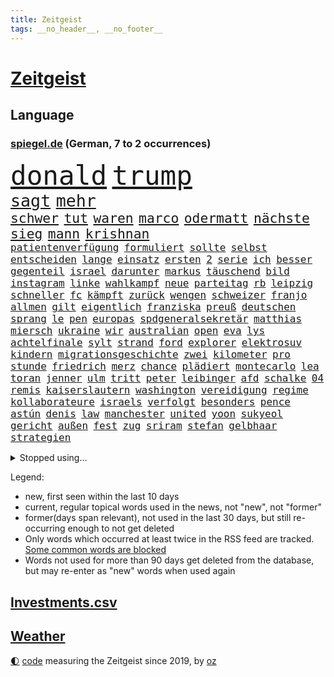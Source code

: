 ```yaml
---
title: Zeitgeist
tags: __no_header__, __no_footer__
---
```


# [Zeitgeist](https://oliz.io/zeitgeist/)

## Language

<h3><a href="https://www.spiegel.de" target="_blank">spiegel.de</a> (German, 7 to 2 occurrences)</h3>
<p style="font-family:monospace">
<span style="font-size:32pt"><a href="news_links.html#donald" class="current">donald</a></span>
<span style="font-size:32pt"><a href="news_links.html#trump" class="current">trump</a></span>
<br>
<span style="font-size:20pt"><a href="news_links.html#sagt" class="current">sagt</a></span>
<span style="font-size:20pt"><a href="news_links.html#mehr" class="current">mehr</a></span>
<br>
<span style="font-size:16pt"><a href="news_links.html#schwer" class="current">schwer</a></span>
<span style="font-size:16pt"><a href="news_links.html#tut" class="current">tut</a></span>
<span style="font-size:16pt"><a href="news_links.html#waren" class="current">waren</a></span>
<span style="font-size:16pt"><a href="news_links.html#marco" class="current">marco</a></span>
<span style="font-size:16pt"><a href="news_links.html#odermatt" class="current">odermatt</a></span>
<span style="font-size:16pt"><a href="news_links.html#nächste" class="current">nächste</a></span>
<span style="font-size:16pt"><a href="news_links.html#sieg" class="current">sieg</a></span>
<span style="font-size:16pt"><a href="news_links.html#mann" class="current">mann</a></span>
<span style="font-size:16pt"><a href="news_links.html#krishnan" class="new">krishnan</a></span>
<br>
<span style="font-size:12pt"><a href="news_links.html#patientenverfügung" class="new">patientenverfügung</a></span>
<span style="font-size:12pt"><a href="news_links.html#formuliert" class="current">formuliert</a></span>
<span style="font-size:12pt"><a href="news_links.html#sollte" class="current">sollte</a></span>
<span style="font-size:12pt"><a href="news_links.html#selbst" class="current">selbst</a></span>
<span style="font-size:12pt"><a href="news_links.html#entscheiden" class="current">entscheiden</a></span>
<span style="font-size:12pt"><a href="news_links.html#lange" class="current">lange</a></span>
<span style="font-size:12pt"><a href="news_links.html#einsatz" class="current">einsatz</a></span>
<span style="font-size:12pt"><a href="news_links.html#ersten" class="current">ersten</a></span>
<span style="font-size:12pt"><a href="news_links.html#2" class="current">2</a></span>
<span style="font-size:12pt"><a href="news_links.html#serie" class="current">serie</a></span>
<span style="font-size:12pt"><a href="news_links.html#ich" class="current">ich</a></span>
<span style="font-size:12pt"><a href="news_links.html#besser" class="current">besser</a></span>
<span style="font-size:12pt"><a href="news_links.html#gegenteil" class="current">gegenteil</a></span>
<span style="font-size:12pt"><a href="news_links.html#israel" class="current">israel</a></span>
<span style="font-size:12pt"><a href="news_links.html#darunter" class="current">darunter</a></span>
<span style="font-size:12pt"><a href="news_links.html#markus" class="current">markus</a></span>
<span style="font-size:12pt"><a href="news_links.html#täuschend" class="new">täuschend</a></span>
<span style="font-size:12pt"><a href="news_links.html#bild" class="current">bild</a></span>
<span style="font-size:12pt"><a href="news_links.html#instagram" class="current">instagram</a></span>
<span style="font-size:12pt"><a href="news_links.html#linke" class="current">linke</a></span>
<span style="font-size:12pt"><a href="news_links.html#wahlkampf" class="current">wahlkampf</a></span>
<span style="font-size:12pt"><a href="news_links.html#neue" class="current">neue</a></span>
<span style="font-size:12pt"><a href="news_links.html#parteitag" class="current">parteitag</a></span>
<span style="font-size:12pt"><a href="news_links.html#rb" class="current">rb</a></span>
<span style="font-size:12pt"><a href="news_links.html#leipzig" class="current">leipzig</a></span>
<span style="font-size:12pt"><a href="news_links.html#schneller" class="current">schneller</a></span>
<span style="font-size:12pt"><a href="news_links.html#fc" class="current">fc</a></span>
<span style="font-size:12pt"><a href="news_links.html#kämpft" class="current">kämpft</a></span>
<span style="font-size:12pt"><a href="news_links.html#zurück" class="current">zurück</a></span>
<span style="font-size:12pt"><a href="news_links.html#wengen" class="new">wengen</a></span>
<span style="font-size:12pt"><a href="news_links.html#schweizer" class="current">schweizer</a></span>
<span style="font-size:12pt"><a href="news_links.html#franjo" class="current">franjo</a></span>
<span style="font-size:12pt"><a href="news_links.html#allmen" class="new">allmen</a></span>
<span style="font-size:12pt"><a href="news_links.html#gilt" class="current">gilt</a></span>
<span style="font-size:12pt"><a href="news_links.html#eigentlich" class="current">eigentlich</a></span>
<span style="font-size:12pt"><a href="news_links.html#franziska" class="current">franziska</a></span>
<span style="font-size:12pt"><a href="news_links.html#preuß" class="current">preuß</a></span>
<span style="font-size:12pt"><a href="news_links.html#deutschen" class="current">deutschen</a></span>
<span style="font-size:12pt"><a href="news_links.html#sprang" class="current">sprang</a></span>
<span style="font-size:12pt"><a href="news_links.html#le" class="current">le</a></span>
<span style="font-size:12pt"><a href="news_links.html#pen" class="current">pen</a></span>
<span style="font-size:12pt"><a href="news_links.html#europas" class="current">europas</a></span>
<span style="font-size:12pt"><a href="news_links.html#spdgeneralsekretär" class="current">spdgeneralsekretär</a></span>
<span style="font-size:12pt"><a href="news_links.html#matthias" class="current">matthias</a></span>
<span style="font-size:12pt"><a href="news_links.html#miersch" class="current">miersch</a></span>
<span style="font-size:12pt"><a href="news_links.html#ukraine" class="current">ukraine</a></span>
<span style="font-size:12pt"><a href="news_links.html#wir" class="current">wir</a></span>
<span style="font-size:12pt"><a href="news_links.html#australian" class="current">australian</a></span>
<span style="font-size:12pt"><a href="news_links.html#open" class="current">open</a></span>
<span style="font-size:12pt"><a href="news_links.html#eva" class="current">eva</a></span>
<span style="font-size:12pt"><a href="news_links.html#lys" class="current">lys</a></span>
<span style="font-size:12pt"><a href="news_links.html#achtelfinale" class="current">achtelfinale</a></span>
<span style="font-size:12pt"><a href="news_links.html#sylt" class="current">sylt</a></span>
<span style="font-size:12pt"><a href="news_links.html#strand" class="current">strand</a></span>
<span style="font-size:12pt"><a href="news_links.html#ford" class="current">ford</a></span>
<span style="font-size:12pt"><a href="news_links.html#explorer" class="current">explorer</a></span>
<span style="font-size:12pt"><a href="news_links.html#elektrosuv" class="current">elektrosuv</a></span>
<span style="font-size:12pt"><a href="news_links.html#kindern" class="current">kindern</a></span>
<span style="font-size:12pt"><a href="news_links.html#migrationsgeschichte" class="new">migrationsgeschichte</a></span>
<span style="font-size:12pt"><a href="news_links.html#zwei" class="current">zwei</a></span>
<span style="font-size:12pt"><a href="news_links.html#kilometer" class="current">kilometer</a></span>
<span style="font-size:12pt"><a href="news_links.html#pro" class="current">pro</a></span>
<span style="font-size:12pt"><a href="news_links.html#stunde" class="current">stunde</a></span>
<span style="font-size:12pt"><a href="news_links.html#friedrich" class="current">friedrich</a></span>
<span style="font-size:12pt"><a href="news_links.html#merz" class="current">merz</a></span>
<span style="font-size:12pt"><a href="news_links.html#chance" class="current">chance</a></span>
<span style="font-size:12pt"><a href="news_links.html#plädiert" class="current">plädiert</a></span>
<span style="font-size:12pt"><a href="news_links.html#montecarlo" class="new">montecarlo</a></span>
<span style="font-size:12pt"><a href="news_links.html#lea" class="new">lea</a></span>
<span style="font-size:12pt"><a href="news_links.html#toran" class="new">toran</a></span>
<span style="font-size:12pt"><a href="news_links.html#jenner" class="new">jenner</a></span>
<span style="font-size:12pt"><a href="news_links.html#ulm" class="current">ulm</a></span>
<span style="font-size:12pt"><a href="news_links.html#tritt" class="current">tritt</a></span>
<span style="font-size:12pt"><a href="news_links.html#peter" class="current">peter</a></span>
<span style="font-size:12pt"><a href="news_links.html#leibinger" class="new">leibinger</a></span>
<span style="font-size:12pt"><a href="news_links.html#afd" class="current">afd</a></span>
<span style="font-size:12pt"><a href="news_links.html#schalke" class="current">schalke</a></span>
<span style="font-size:12pt"><a href="news_links.html#04" class="current">04</a></span>
<span style="font-size:12pt"><a href="news_links.html#remis" class="current">remis</a></span>
<span style="font-size:12pt"><a href="news_links.html#kaiserslautern" class="current">kaiserslautern</a></span>
<span style="font-size:12pt"><a href="news_links.html#washington" class="current">washington</a></span>
<span style="font-size:12pt"><a href="news_links.html#vereidigung" class="current">vereidigung</a></span>
<span style="font-size:12pt"><a href="news_links.html#regime" class="current">regime</a></span>
<span style="font-size:12pt"><a href="news_links.html#kollaborateure" class="new">kollaborateure</a></span>
<span style="font-size:12pt"><a href="news_links.html#israels" class="current">israels</a></span>
<span style="font-size:12pt"><a href="news_links.html#verfolgt" class="current">verfolgt</a></span>
<span style="font-size:12pt"><a href="news_links.html#besonders" class="current">besonders</a></span>
<span style="font-size:12pt"><a href="news_links.html#pence" class="new">pence</a></span>
<span style="font-size:12pt"><a href="news_links.html#astún" class="new">astún</a></span>
<span style="font-size:12pt"><a href="news_links.html#denis" class="new">denis</a></span>
<span style="font-size:12pt"><a href="news_links.html#law" class="current">law</a></span>
<span style="font-size:12pt"><a href="news_links.html#manchester" class="current">manchester</a></span>
<span style="font-size:12pt"><a href="news_links.html#united" class="current">united</a></span>
<span style="font-size:12pt"><a href="news_links.html#yoon" class="current">yoon</a></span>
<span style="font-size:12pt"><a href="news_links.html#sukyeol" class="current">sukyeol</a></span>
<span style="font-size:12pt"><a href="news_links.html#gericht" class="current">gericht</a></span>
<span style="font-size:12pt"><a href="news_links.html#außen" class="current">außen</a></span>
<span style="font-size:12pt"><a href="news_links.html#fest" class="current">fest</a></span>
<span style="font-size:12pt"><a href="news_links.html#zug" class="current">zug</a></span>
<span style="font-size:12pt"><a href="news_links.html#sriram" class="new">sriram</a></span>
<span style="font-size:12pt"><a href="news_links.html#stefan" class="current">stefan</a></span>
<span style="font-size:12pt"><a href="news_links.html#gelbhaar" class="current">gelbhaar</a></span>
<span style="font-size:12pt"><a href="news_links.html#strategien" class="current">strategien</a></span>
</p>
<details>
<summary>Stopped using...</summary>
<p class="former" style="font-size:12pt">
entdeckte(1549) ronaldo(1549) zuschauer(1549) carsten(1548) landtag(1548) philippinen(1548) prinz(1548) wechselt(1548) hinaus(1547) niedersachsen(1547) oberbürgermeister(1547) siegt(1547) wege(1547) zeitweise(1547) brücke(1546) bundesrepublik(1546) dauerhaft(1546) freiheitsstrafe(1546) herbst(1546) wettbewerb(1546) 2019(1545) co₂(1545) gesundheitsminister(1545) rettet(1545) senken(1545) stolz(1545) tiefe(1545) verhandelt(1545) entwurf(1544) kurzfristig(1544) neuseeland(1544) polens(1544) scheiterte(1544) verpflichtet(1544) vorbereitet(1544) eindruck(1543) modelle(1543) präsentieren(1543) raum(1543) tempo(1543) augsburg(1542) ausfallen(1542) gemeinden(1542) pandemie(1542) empört(1541) generalsekretär(1541) geworfen(1541) kriminellen(1541) mario(1541) razzia(1541) regt(1541) super(1541) treffer(1541) wählen(1541) geheimnis(1540) nürnberg(1540) erfolge(1539) produktion(1539) rezept(1539) richtige(1539) stößt(1539) tests(1539) träumen(1539) volksrepublik(1539) weltweite(1539) überwinden(1539) einreisen(1538) ii(1538) stoßen(1538) teilte(1538) unrecht(1538) beraten(1537) signal(1537) zugelassen(1537) besetzt(1536) rat(1536) verpassen(1536) halbfinale(1534) triumph(1534) beiträge(1533) gesetze(1533) schäden(1533) spott(1533) wies(1532) wähler(1532) halb(1530) einsetzen(1529) song(1529) einschränkungen(1528) euparlament(1528) auflagen(1527) konkrete(1527) tür(1525) umgeht(1523) warm(1523) william(1523) begeistert(1522) projekte(1522) betrifft(1520) erfüllt(1520) frisch(1520) wahrscheinlich(1519) informiert(1512) katharina(1507) klasse(1507) thüringer(1504) versorgung(1500) hitler(1482) schiffe(1471) vormarsch(1416) panzer(1411) krieges(1319) drohende(1302) sammelt(1293) verdi(1290) auswärtige(1278) freigesprochen(1274) autoren(1265) insbesondere(1262) konzerns(1242) ukrainischer(1238) universität(1207) vorfeld(1194) nfl(1191) kursieren(1180) wichtiges(1174) fachkräfte(1172) stern(1168) magazin(1160) verteidiger(1154) lieferungen(1153) luftwaffe(1153) militärischen(1137) propaganda(1099) geplatzt(1078) explosionen(1073) mbappé(1045) erneuerbare(1024) hochrangigen(1022) günstiger(1006) wiederaufbau(1002) fußballerinnen(997) durchsuchen(986) debattiert(943) ausbauen(942) iii(940) bedarf(938) anlauf(931) veröffentlichen(928) neustart(926) baum(921) vermissten(921) zuwanderung(921) partnerin(919) rettungsaktion(907) folgten(904) legal(895) subventionen(886) raten(876) aufmerksam(872) 05(863) gott(857) zurückkehren(850) lula(846) entstehen(844) ersetzt(842) grenzgebiet(824) außenpolitik(799) spion(780) böhmermann(773) pop(769) verbindungen(767) wechselte(766) nico(756) gelegenheit(744) aufgelöst(740) zehnte(733) sachsens(727) ricarda(717) minderjährige(709) wasserstoff(705) niederländischen(701) openai(700) technologie(700) verschleppt(693) manöver(692) vermeintliche(692) uefa(691) panik(687) ministerpräsidenten(685) dfbpokal(681) instituts(674) 15jähriger(671) rio(669) betreiben(663) fließen(661) björn(659) schließung(647) arbeitskräfte(646) hauptrolle(643) angerichtet(642) dringt(634) 13jährige(633) schottischen(629) samuel(616) forscherin(615) florenz(590) gehandelt(590) mohammed(583) mahnen(582) lebensgefährlich(581) wuchs(579) unterschied(571) kylian(570) budget(569) obersten(554) fußballem(553) prägte(553) stellenabbau(550) vorlegen(550) flieger(548) popstars(542) vertrauter(542) stockt(541) essener(539) erderwärmung(537) desaster(536) staus(530) stützen(525) football(522) folter(511) meyer(500) afdchef(494) alaska(494) beute(492) fraktion(491) 24jährige(489) american(488) vertreiben(486) tvsender(483) getöteter(469) ständige(464) comedian(461) isst(461) rief(460) darstellung(458) raumstation(458) nachbarland(452) eröffnung(451) besetzung(450) hinterlässt(450) bahnsteig(447) lahmgelegt(444) gravierenden(441) stimmte(441) nahost(434) gewähren(432) gefährlichsten(425) vulkanausbruch(424) adam(423) menschenrechte(422) recep(421) tayyip(421) herbe(420) mangelt(417) beyoncé(415) beschuldigte(414) stellten(414) wegfallen(410) signalisiert(409) wisconsin(408) aufzeichnungen(406) stationieren(403) haftstrafen(398) islamische(398) ließe(396) ruanda(396) bedrängnis(393) taugt(389) demnächst(385) positives(385) wackelt(384) bestraft(383) falls(383) dubai(381) 93(380) is(380) stuttgarter(379) größe(378) aufstellen(377) finanziellen(372) temu(370) brasilianische(369) bunker(368) grande(368) hugh(368) gezahlt(365) immunität(364) schwarzgrün(362) eilantrag(360) mögen(360) you(360) operation(359) abermals(357) christina(355) droge(352) wettkampf(349) rüsten(344) fehlenden(343) sony(343) vorbereiten(343) anwesend(341) potsdam(341) anpassung(340) beantragt(340) gepäck(339) indes(339) jackson(337) potsdamer(333) reihenweise(333) territorium(329) plänen(326) herausforderer(325) alzheimer(323) vergibt(323) hing(322) fahndet(319) gefälschte(319) mitarbeiterin(317) falscher(316) lebenslang(315) historisch(314) digitalpakt(312) mallorca(311) vermittler(311) 74(308) frühe(308) mitmachen(305) tasche(299) usmedien(298) held(297) schülerinnen(297) operationen(296) stammen(295) dienen(294) sarah(294) segeln(292) verstappen(292) geringer(291) hessischen(290) fotografiert(289) spitzenkandidaten(287) panne(283) messen(282) einblick(281) mischung(281) afdabgeordneter(280) schmerzensgeld(280) matchwinner(279) aufsichtsrat(278) lieder(277) dokumentation(276) flossen(276) drittes(275) ruhrgebiet(275) studien(274) verläuft(273) 2029(271) fester(271) fußballbund(271) riskante(271) staatschefs(270) katja(268) milliardengeschäft(266) königlichen(263) brutale(262) 44(261) elektromobilität(261) techniken(261) relativ(258) grandiosen(257) eurowings(256) diplomatischen(255) ausgeweitet(252) pelosi(252) weltgrößten(252) konzerten(251) fuchs(250) engel(249) autobranche(247) kommentieren(247) gezielten(246) römische(245) vereinbaren(245) europäischer(244) jessica(244) menschheit(244) auswärtiges(243) mücken(243) verlaufen(243) euphorie(242) angeschlagenen(241) kommentare(240) geldwäsche(239) flüchtlingslager(238) hitlers(238) amtsgericht(237) jeweiligen(237) 21jährige(236) verbrecher(236) nachfolgerin(234) positive(234) eskalieren(233) mysteriösen(232) weibchen(230) planten(228) afrikanische(227) perfekt(227) schärferes(225) ultrarechte(225) eigenheim(224) sternschnuppen(224) organisiert(222) schumachers(222) weltkriegs(222) heinz(221) entwirft(219) juan(217) resolution(216) stadtverwaltung(216) verschwörungsmythen(216) beißt(215) kennedy(215) eras(213) verschwundenen(210) zitiert(210) eingesperrt(209) anfangs(208) einsteigen(208) verwüstet(208) cockpit(206) diebstahls(205) extremwetter(205) lauern(205) bewegende(204) suchten(204) rekordsumme(203) berüchtigt(201) sportgeschichte(200) übte(199) vielfalt(196) postings(195) rechtliche(194) gabriel(193) leeren(192) magie(192) abgerissen(191) englands(191) kocht(190) look(190) sklerose(189) brat(188) krone(188) ruf(187) wachsende(187) abgelöst(186) beschleunigt(186) erfinden(186) gefälschten(186) jemanden(186) nations(184) zeichnen(184) performance(182) 25jährigen(181) ariana(180) popsängerin(180) tops(180) wahrscheinlicher(180) erotik(179) krankenwagen(178) standorten(177) vergewaltigte(177) legende(176) waffengewalt(176) erkunden(175) überwiegend(175) kalender(174) satellitenbilder(174) stabilität(174) baseball(173) gewaltsame(173) niedrigsten(173) schleppen(173) cnn(172) flohen(172) immens(171) massen(171) unwettern(171) weltgesundheitsorganisation(169) löschen(168) vorgeschlagen(168) gruppenphase(167) wohnzimmer(166) finanzministerin(164) monatlichen(164) donezk(162) merkt(160) endlosen(159) kolumbianischen(159) iron(158) verstorben(157) 73(156) ausgestattet(156) badewanne(156) deckeln(156) anrichten(155) brutalität(154) entsprechende(154) postete(154) bond(153) buckelwal(153) reuter(153) verzeihung(152) riese(151) längeren(150) racing(150) feststellen(149) rufe(149) freundschaften(148) nicolas(148) privatjets(148) toskana(148) ermorden(147) sprengsatz(147) werft(147) yoga(146) austin(145) einladen(145) ifoindex(145) kunstwerke(145) valley(145) änderung(145) uspolitik(143) altstadt(142) jones(142) gelohnt(141) spendengelder(141) aggressive(140) arbeitskräften(140) freistaat(140) schwerin(140) brandanschlägen(139) ceo(138) status(138) weint(138) abgebaut(136) biologische(135) gezielte(135) jamie(135) ifoinstituts(134) impfgegner(133) berufliche(132) diplomaten(132) entlassungen(132) arbeitsplätze(131) anhaltende(129) beschmiert(129) borg(129) gleicht(129) verfasst(129) verursachen(129) viren(129) benutzte(128) fußballweltverband(128) trauriger(128) basketballweltmeister(126) echt(126) risse(126) woidke(126) dietmar(125) gunn(125) rogan(125) schuster(125) zwischenbilanz(125) anschlags(124) einzusetzen(124) globaler(124) mpox(124) carpenter(123) mpoxvariante(123) multiple(123) witze(123) beweis(122) finanzexperte(122) ohrfeige(122) zwangsweise(122) einmarsch(121) miss(121) 30000(120) profiteure(120) rose(119) bakterien(118) gefördert(118) karsten(117) südfrankreich(115) mtv(114) kathrin(113) landesverbände(113) vergabe(113) zweitgrößte(113) bestätigten(112) bewirbt(112) abc(111) espresso(111) wolfsburg(111) zulässig(111) jugendtrainer(110) teuersten(110) ausdauer(109) auslosung(109) dua(109) lipa(109) covorsitzende(108) eingestuften(108) nordseeinsel(108) verunglückten(108) anlässlich(107) erleichterte(107) vollstreckt(107) wohnkosten(107) ding(106) elversberg(106) gebannt(106) speziellen(106) berühmter(105) versteckte(105) schwachstellen(104) universum(104) aufsichtsratschef(103) berlinneukölln(103) code(103) lebender(102) spiegelrecherchen(102) enttäuschungen(101) 1200(100) infiziert(100) befunden(99) flexible(99) jim(99) rätselhaften(99) washingtons(99) eingeliefert(98) jordanien(98) kaufprämie(98) ufer(97) angeschwemmt(96) juristischen(96) sparmaßnahmen(96) unobericht(96) bescheiden(95) fernzuhalten(95) nachbarländer(95) silke(95) stunts(95) wmqualifikation(95) gomez(94) rockstar(94) selena(94) ursprung(94) verwandten(94) ausgebeutet(93) lkwfahrer(93) mathe(93) streamingdienst(93) weltfußballer(93) übergossen(93) 37jähriger(92) bomber(91) buckingham(91) country(91) doppelpack(91) fußballstars(90) handelskammer(90) raabs(90) raygun(90) siegesserie(90) verroht(90) voigt(90) billig(89) erpresser(89) gewaschen(89) igor(89) schärferer(89) spiegelredakteure(89) tierischen(89) hape(88) kerkeling(88) nachlesen(88) sechsjährige(88) shops(88) unterschreibt(88) eilt(87) konrad(87) nsdap(87) staatsgebiet(87) unterschiedliche(87) dateien(86) distanzen(86) frische(86) sensible(86) trendsport(86) warnzeichen(86) anzupassen(85) bewährungsstrafe(85) bundespartei(85) dementsprechend(85) minutenprotokoll(85) neuverfilmung(85) zusammenbringt(85) bekäme(84) bundesweite(84) gedankenkarussell(84) geschäftsräume(84) kommandeur(84) milizionäre(84) pubs(84) rettungswagen(84) schenken(84) sturmgewehr(84) tarifgespräche(84) cdukanzlerkandidat(83) enttäuschten(83) flugobjekte(83) fotografieren(83) schrammt(83) verschenken(83) 182(82) anzeigen(82) dubiose(82) erlaubnis(82) kräftigen(82) medizinern(82) mutterschaft(82) voraussichtlich(82) antisemitischen(81) krankenstand(81) liveticker(81) oregon(81) veranstaltungen(81) kern(80) modifizierte(80) bezogen(79) drastischen(79) echter(79) expolizist(79) fotoausstellung(79) schmieden(79) schuhe(79) vwkonzern(79) weltmeisterschaft(79) zeitgeist(79) fehleinschätzung(78) fünfjährige(78) jersey(78) knoten(78) speist(78) stanley(78) tötungsdelikts(78) überproduktion(78) bedrohte(77) klimaaktivistin(77) korea(77) sprengt(77) leihgabe(76) sportvereinen(76) antoine(75) cdukandidat(75) infektionen(75) stromausfälle(75) 50jährige(74) bemängelt(74) didi(74) heizungsgesetz(74) sperrung(74) modegeschäft(73) neuerung(73) olympiastadion(73) produktionskosten(73) rekrutierung(73) 7000(72) campbell(72) gebäuden(72) kulturellen(72) rutte(72) zusammenarbeiten(72) bowles(71) camillas(71) grant(71) hiobsbotschaft(71) nike(71) pornos(71) präsenz(71) rauchverbot(71) regierungschefs(71) rekordniveau(71) verblüfft(71) gelungene(70) mehrjährige(70) nette(70) norbert(70) spitzenspiel(70) verewigt(70) apokalypse(69) baseballprofi(69) einführen(69) empfehlenswert(69) exemplare(69) flüchtlingsboot(69) gleichgesinnten(69) andersdenkende(68) avignonprozess(68) fortan(68) lachen(68) mobilfunk(68) auslandsreisen(67) schachbrett(67) stagniert(67) besorgnis(66) bundesligatopspiel(66) betrugsmasche(65) eingestiegen(65) floss(65) grundschule(65) größeres(65) inhaftiert(65) schubert(65) topverdiener(65) zunehmen(65) 320(64) gefoltert(64) gerd(64) grausamkeit(64) spiegeljournalistin(64) superman(64) werkstattkosten(64) 80000(63) eddie(63) importe(63) leseempfehlungen(63) unterwerfung(63) wissenschaftsredaktion(63) zwangsarbeit(63) beleg(62) bestattet(62) callcenter(62) guido(62) krisenherden(62) modellen(62) okay(62) verbrennen(62) weiden(62) aka(61) befinde(61) globales(61) klimageld(61) liv(61) psychiatrischen(61) selfcare(61) sexpartys(61) strömquist(61) unzählige(61) verwandte(61) ansonsten(60) aufzuschreiben(60) gelder(60) geldtransportbranche(60) lebenszeichen(60) mietpreisbremse(60) nordgaza(60) rüstungsexporte(60) schachweltmeister(60) schnellere(60) this(60) vogue(60) leuven(59) noalynn(59) bekenntnis(58) bewaffnung(58) einzubringen(58) enormer(58) asia(57) bekämen(57) dunkles(57) erwachsen(57) tiefgreifende(57) verschenkt(57) vollkommen(57) wunschzettel(57) durchsuchungen(56) enkeltrickbetrüger(56) fsv(56) offizieller(56) tanzen(56) tierschutz(56) verständigung(56) ausdruck(55) ausgegeben(55) bedrohungen(55) grenell(55) rki(55) stopp(55) wolfsburgs(55) zusagen(55) 78(54) gysi(54) luftaufnahmen(54) löhne(54) obduktion(54) taurusmarschflugkörper(54) topdiplomaten(54) abschaltung(53) kalkulieren(53) unfallopfer(53) verspätet(53) hamburgs(52) koalitionsvertrag(52) supersportwagen(52) unterschreiben(52) kassieren(51) rappt(51) tagesschau(51) abgedreht(50) berühmtem(50) broadway(50) deutschem(50) gespür(50) madison(50) richtete(50) schulzeit(50) absoluten(49) anrufer(49) covid19(49) nets(49) teenagers(49) umgestellt(49) verstieß(49) characterai(48) facebookpost(48) gewaltiger(48) herausgegeben(48) jayz(48) kulinarische(48) millionenstrafe(48) nachwuchses(48) neckar(48) sommerzeit(48) urwald(48) drittligist(47) gruselkabinett(47) smartwatch(47) verkleideter(47) arbeitskosten(46) gewaltige(46) inmitten(46) maßstäbe(46) schweinen(46) bahnfahren(45) gefangener(45) herrschern(45) militärbündnis(45) mitarbeitenden(45) tansania(45) umweltminister(45) ausreichenden(44) außenministers(44) echtheit(44) mitbringen(44) rundfunkbeitrag(44) russlandfreundlichen(44) silva(44) sonderzug(44) beharrt(43) frühestens(43) sprint(43) wehtun(43) bratsommer(42) cd(42) chatgruppen(42) involviert(42) rückführung(42) atalanta(41) candela(41) kleidungsstück(41) bergamo(40) camus(40) innovative(40) platzierung(40) popkonzert(40) wohlfühlen(40) zukunftspläne(40) badenoch(39) beiträgen(39) dortige(39) fahrplan(39) hegen(39) kemi(39) persönlicher(39) spielchen(39) süd(39) 2800(38) abkehr(38) einlegen(38) murphy(38) vortag(38) bundestages(37) delegation(37) esslingen(37) malte(37) menschenrechtsorganisation(37) zurückgemeldet(37) 343(36) dobrindt(36) meistgehörte(36) amused(35) ausgaben(35) berüchtigten(35) graça(35) peters(35) weihnachtsferien(35) erschütternd(34) minderheitsregierung(34) telefonat(34) verbesserungen(34) weihnachtsgeld(34) abgewinnen(33) australiens(33) dominanten(33) funkspruch(33) hort(33) radsportler(33) verwundete(33) wirtschaftswissenschaftler(33) abschreiben(32) begehrt(32) comicfigur(32) einspruch(32) entfesselt(32) gesteckt(32) lobte(32) royale(32) angestellte(31) gewalttätige(31) gisele(31) janeiro(31) partnern(31) arktis(30) buchungstrick(30) camilla(30) kleid(30) lieferengpässen(30) schnellstmöglich(30) stadtteilen(30) terminiert(30) unsicherer(30) vorindustriellen(30) wahlkampfmodus(30) wal(30) apotheke(29) jahrelange(29) jahrzehnts(29) kulturell(29) leerstand(29) tarif(29) überzeugten(29) brandmauer(28) crewmitgliedern(28) schmerz(28) benennen(27) bukarest(27) coote(27) infowars(27) onion(27) parodie(27) satirezeitschrift(27) verrate(27) birgt(26) entwürfe(26) julius(26) medienberichte(26) startrainer(26) wohlhabenden(26) zehnjährigen(26) 2005(25) aufklären(25) geduld(25) general(25) høiby(25) knappheit(25) kronprinzessin(25) marius(25) nuklearen(25) val(25) weitreichenden(25) banane(24) gerald(24) mettemarits(24) personalnot(24) angereist(23) diente(23) ernennt(23) mettemarit(23) rheinischbergischen(23) tarifkonflikt(23) verfrüht(23) befreiung(22) medizinstudium(22) nachgewiesen(22) regierenden(22) toxischer(22) völkerrecht(22) dommaraju(21) grübeln(21) gukesh(21) oz(21) preisschock(21) selbstoptimierung(21) stiefmutter(21) tennisplatz(21) wohnungsmarkt(21) zurückgerufen(21) bielefeld(20) drohendes(20) geflüchteter(20) handelskriegs(20) hapert(20) ios(20) neuester(20) rekordverdächtige(20) uboote(19) geschäftsleute(18) hilfsorganisation(18) medizinischen(18) ruinieren(18) toxische(18) verleumdungsklage(18) billiganbieter(17) chefredakteurin(17) evan(17) höhle(17) liren(17) nan(17) natomitgliedschaft(17) ubooten(17) wiedergewählt(17) 62jährige(16) botox(16) handballem(16) mitangeklagten(16) neuss(16) rupert(16) verbindliche(16) überraschungen(16) ausfuhr(15) bleibende(15) diwstudie(15) dramé(15) freispruch(15) interessieren(15) mouhamed(15) popsuperstar(15) spionageabwehr(15) vereinigung(15) wiederum(15) ernsten(14) fußstapfen(14) günstigste(14) ifoumfrage(14) schauspielerinnen(14) spielraum(14) verschlechtert(14) abwasserproben(13) amüsiert(13) entfliehen(13) eujustizkommissar(13) mitgliedschaft(13) reynders(13) unhaltbar(13) unterfranken(13) verankert(13) werner(13) ddaypapier(12) falschaussage(12) heimkehr(12) heran(12) problemlos(12) umweltministerium(12) verbrennungsmotor(12) angekurbelt(11) assadregime(11) bundesgeschäftsführer(11) einnahme(11) mr(11) usrepräsentantenhauses(11) volksbank(11) zwillingstöchter(11)
</p>
</details>
<p>Legend:
<ul>
<li><span class="new">new</span>, first seen within the last 10 days</li>
<li><span class="current">current</span>, regular topical words used in the news, not "new", not "former"</li>
<li><span class="former">former(days span relevant)</span>, not used in the last 30 days, but still re-occurring enough to not get deleted</li>
<li>Only words which occurred at least twice in the RSS feed are tracked. <a href="language/filters.py">Some common words are blocked</a></li>
<li>Words not used for more than 90 days get deleted from the database, but may re-enter as "new" words when used again</li>
</ul>
</p>

## [Investments](investments.html)[.csv](investments.csv)

## [Weather](weather.html)

<footer>
<a href="javascript:toggleTheme()" class="nav">🌓</a>
<a href="https://github.com/ooz/zeitgeist">code</a> measuring the Zeitgeist since 2019, by <a href="https://oliz.io">oz</a>
</footer>
